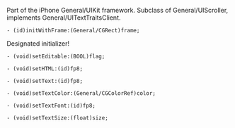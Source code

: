 

Part of the iPhone General/UIKit framework. Subclass of General/UIScroller, implements General/UITextTraitsClient.

<code>- (id)initWithFrame:(General/CGRect)frame;</code>

Designated initializer!

<code>- (void)setEditable:(BOOL)flag;</code>

<code>- (void)setHTML:(id)fp8;</code>

<code>- (void)setText:(id)fp8;</code>

<code>- (void)setTextColor:(General/CGColorRef)color;</code>

<code>- (void)setTextFont:(id)fp8;</code>

<code>- (void)setTextSize:(float)size;</code>